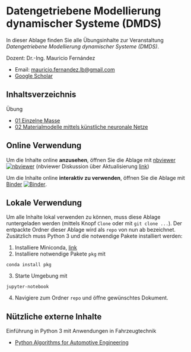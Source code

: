 # Datengetriebene Modellierung dynamischer Systeme (DMDS)

In dieser Ablage finden Sie alle Übungsinhalte zur Veranstaltung *Datengetriebene Modellierung dynamischer Systeme (DMDS)*.

Dozent: Dr.-Ing. Mauricio Fernández

* Email: mauricio.fernandez.lb@gmail.com
* [Google Scholar](https://scholar.google.com/citations?user=pwQ_YNEAAAAJ&hl=de)

## Inhaltsverzeichnis

Übung

* [01 Einzelne Masse](Uebung/01_Einzelne_Masse.ipynb)
* [02 Materialmodelle mittels künstliche neuronale Netze](Uebung/02_Materialmodell.ipynb)

## Online Verwendung

Um die Inhalte online **anzusehen**, öffnen Sie die Ablage mit
[nbviewer](https://nbviewer.jupyter.org/github/mauricio-fernandez-l/DMDS/tree/master/?flush_cache=false)
[![nbviewer](https://img.shields.io/badge/render-nbviewer-orange.svg)](https://nbviewer.jupyter.org/github/mauricio-fernandez-l/DMDS/tree/master/?flush_cache=false)
(nbviewer Diskussion über Aktualisierung [link](https://github.com/jupyter/nbviewer/issues/914))

Um die Inhalte online **interaktiv zu verwenden**, öffnen Sie die Ablage mit
[Binder](https://mybinder.org/v2/gh/mauricio-fernandez-l/DMDS/main)
[![Binder](https://mybinder.org/badge_logo.svg)](https://mybinder.org/v2/gh/mauricio-fernandez-l/DMDS/main).

## Lokale Verwendung

Um alle Inhalte lokal verwenden zu können, muss diese Ablage runtergeladen werden (mittels Knopf `Clone` oder mit `git clone ...`). Der entpackte Ordner dieser Ablage wird als `repo` von nun ab bezeichnet. Zusätzlich muss Python 3 und die notwendige Pakete installiert werden:

1. Installiere Miniconda, [link](https://docs.conda.io/en/latest/miniconda.html)
2. Installiere notwendige Pakete `pkg` mit
```
conda install pkg
```
3. Starte Umgebung mit
```
jupyter-notebook
```
4. Navigiere zum Ordner `repo` und öffne gewünschtes Dokument.

## Nützliche externe Inhalte

Einführung in Python 3 mit Anwendungen in Fahrzeugtechnik

* [Python Algorithms for Automotive Engineering](https://github.com/StephanRhode/py-algorithms-4-automotive-engineering)
